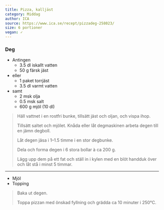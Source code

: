 ```yaml
---
title: Pizza, kalljäst
category: Middag
author: ICA
source: https://www.ica.se/recept/pizzadeg-258023/
size: 6 portioner
vegan: ✓
---
```


### Deg

- Antingen
  - 3.5 dl iskallt vatten
  - 50 g färsk jäst
- eller
  - 1 paket torrjäst
  - 3.5 dl varmt vatten
- samt
  - 2 msk olja
  - 0.5 msk salt
  - 600 g mjöl (10 dl)

> Häll vattnet i en rostfri bunke, tillsätt jäst och oljan, och vispa ihop.
> 
> Tillsätt saltet och mjölet. Knåda eller låt degmaskinen arbeta degen till en jämn degboll.
> 
> Låt degen jäsa i 1–1.5 timme i en stor degbunke.
> 
> Dela och forma degen i 6 stora bollar à ca 200 g.
> 
> Lägg upp dem på ett fat och ställ in i kylen med en blöt handduk över och låt stå i minst 5 timmar.

---

- Mjöl
- Topping

> Baka ut degen.
>
> Toppa pizzan med önskad fyllning och grädda ca 10 minuter i 250°C.
